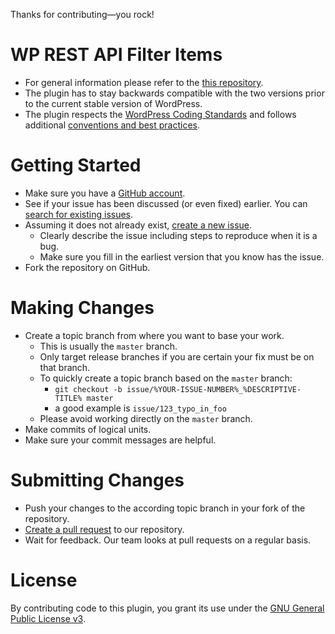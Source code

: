 Thanks for contributing&mdash;you rock!

# WP REST API Filter Items
* For general information please refer to the [this repository](https://github.com/bueltge/WP-REST-API-Filter-Items).
* The plugin has to stay backwards compatible with the two versions prior to the current stable
version of WordPress.
* The plugin respects the [WordPress Coding
Standards](https://make.wordpress.org/core/handbook/coding-standards/) and follows additional [conventions and best
practices](https://github.com/inpsyde/Codex/blob/master/accepted/styleguide_conventions_bestpractices_EN.md). 

# Getting Started
* Make sure you have a [GitHub account](https://github.com/signup/free).
* See if your issue has been discussed (or even fixed) earlier. You can [search for existing
issues](https://github.com/bueltge/WP-REST-API-Filter-Items/issues?utf8=%E2%9C%93&q=is%3Aissue).
* Assuming it does not already exist, [create a new
issue](https://github.com/bueltge/WP-REST-API-Filter-Items/issues/new).
    * Clearly describe the issue including steps to reproduce when it is a bug.
    * Make sure you fill in the earliest version that you know has the issue.
* Fork the repository on GitHub.

# Making Changes
* Create a topic branch from where you want to base your work.
    * This is usually the `master` branch.
    * Only target release branches if you are certain your fix must be on that branch.
    * To quickly create a topic branch based on the `master` branch:
        * `git checkout -b issue/%YOUR-ISSUE-NUMBER%_%DESCRIPTIVE-TITLE% master`
        * a good example is `issue/123_typo_in_foo`
    * Please avoid working directly on the `master` branch.
* Make commits of logical units.
* Make sure your commit messages are helpful.

# Submitting Changes
* Push your changes to the according topic branch in your fork of the repository.
* [Create a pull request](https://github.com/bueltge/WP-REST-API-Filter-Items/compare) to our repository.
* Wait for feedback. Our team looks at pull requests on a regular basis.

# License
By contributing code to this plugin, you grant its use under the [GNU General Public License
v3](LICENSE).
